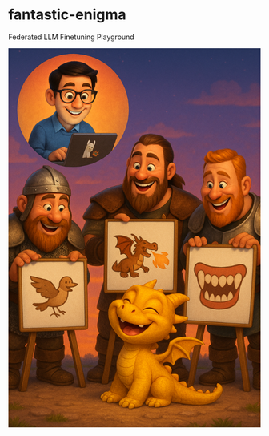 # fantastic-enigma
Federated LLM Finetuning Playground

<p align="center">
    <img src="./images/federated_learning.png">
</p>
